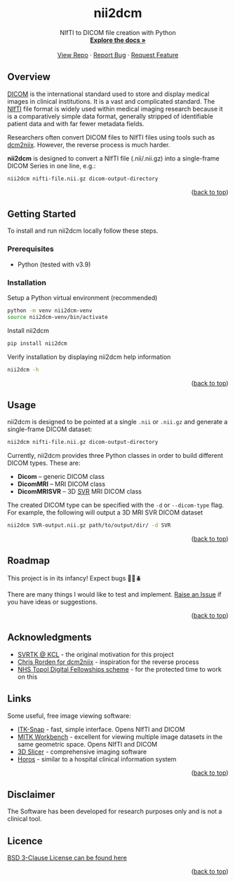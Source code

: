 <!-- back to top link -->
<a name="readme-top"></a>


<!-- PROJECT LOGO -->
<br />
<div align="center">

<h1 align="center">nii2dcm</h1>

  <p align="center">
    NIfTI to DICOM file creation with Python
    <br />
    <a href="https://github.com/tomaroberts/nii2dcm"><strong>Explore the docs »</strong></a>
    <br />
    <br />
    <a href="https://github.com/tomaroberts/nii2dcm">View Repo</a>
    ·
    <a href="https://github.com/tomaroberts/nii2dcm/issues">Report Bug</a>
    ·
    <a href="https://github.com/tomaroberts/nii2dcm/issues">Request Feature</a>
  </p>
</div>


<!-- Overview -->
## Overview

[DICOM](https://www.dicomstandard.org/) is the international standard used to store and display medical images in 
clinical institutions. It is a vast and complicated standard. The 
[NIfTI](https://brainder.org/2012/09/23/the-nifti-file-format/) file format is widely used within medical imaging 
research because it is a comparatively simple data format, generally stripped of identifiable patient data and with far 
fewer metadata fields.

Researchers often convert DICOM files to NIfTI files using tools such as 
[dcm2niix](https://github.com/rordenlab/dcm2niix/). However, the reverse process is much harder.

**nii2dcm** is designed to convert a NIfTI file (.nii/.nii.gz) into a single-frame DICOM Series in one line, e.g.:

```sh
nii2dcm nifti-file.nii.gz dicom-output-directory
```

<p align="right">(<a href="#readme-top">back to top</a>)</p>


<!-- GETTING STARTED -->
## Getting Started

To install and run nii2dcm locally follow these steps.

### Prerequisites

* Python (tested with v3.9)


### Installation

Setup a Python virtual environment (recommended)
   ```sh
   python -m venv nii2dcm-venv
   source nii2dcm-venv/bin/activate
   ```
Install nii2dcm
   ```sh
   pip install nii2dcm
   ```

Verify installation by displaying nii2dcm help information
   ```sh
   nii2dcm -h
   ```

<p align="right">(<a href="#readme-top">back to top</a>)</p>



<!-- USAGE EXAMPLES -->
## Usage

nii2dcm is designed to be pointed at a single `.nii` or `.nii.gz` and generate a single-frame DICOM dataset:

```sh
nii2dcm nifti-file.nii.gz dicom-output-directory
```

Currently, nii2dcm provides three Python classes in order to build different DICOM types. These are:
* **Dicom** – generic DICOM class
* **DicomMRI** – MRI DICOM class
* **DicomMRISVR** – 3D [SVR](https://svrtk.github.io/) MRI DICOM class

The created DICOM type can be specified with the `-d` or `--dicom-type` flag. For example, the following will output a 
3D MRI SVR DICOM dataset
```sh
nii2dcm SVR-output.nii.gz path/to/output/dir/ -d SVR
```

<p align="right">(<a href="#readme-top">back to top</a>)</p>


<!-- ROADMAP -->
## Roadmap

This project is in its infancy! Expect bugs :bug::ant::beetle:

There are many things I would like to test and implement. 
[Raise an Issue](https://github.com/tomaroberts/nii2dcm/issues) if you have ideas or suggestions.

<p align="right">(<a href="#readme-top">back to top</a>)</p>


<!-- ACKNOWLEDGMENTS -->
## Acknowledgments

* [SVRTK @ KCL](https://svrtk.github.io/) - the original motivation for this project
* [Chris Rorden for dcm2niix](https://github.com/rordenlab/dcm2niix/) - inspiration for the reverse process
* [NHS Topol Digital Fellowships scheme](https://topol.hee.nhs.uk/digital-fellowships/) - for the protected time to work 
on this


<!-- Links -->
## Links
Some useful, free image viewing software:
* [ITK-Snap](http://www.itksnap.org/) - fast, simple interface. Opens NIfTI and DICOM
* [MITK Workbench](https://www.mitk.org/wiki/The_Medical_Imaging_Interaction_Toolkit_(MITK)) - excellent for viewing 
multiple image datasets in the same geometric space. Opens NIfTI and DICOM
* [3D Slicer](https://www.slicer.org/) - comprehensive imaging software
* [Horos](https://horosproject.org/) - similar to a hospital clinical information system

<p align="right">(<a href="#readme-top">back to top</a>)</p>


<!-- DISCLAIMER -->
## Disclaimer 
The Software has been developed for research purposes only and is not a clinical tool.


<!-- Licence -->
## Licence 

[BSD 3-Clause License can be found here](LICENCE)

<p align="right">(<a href="#readme-top">back to top</a>)</p>
